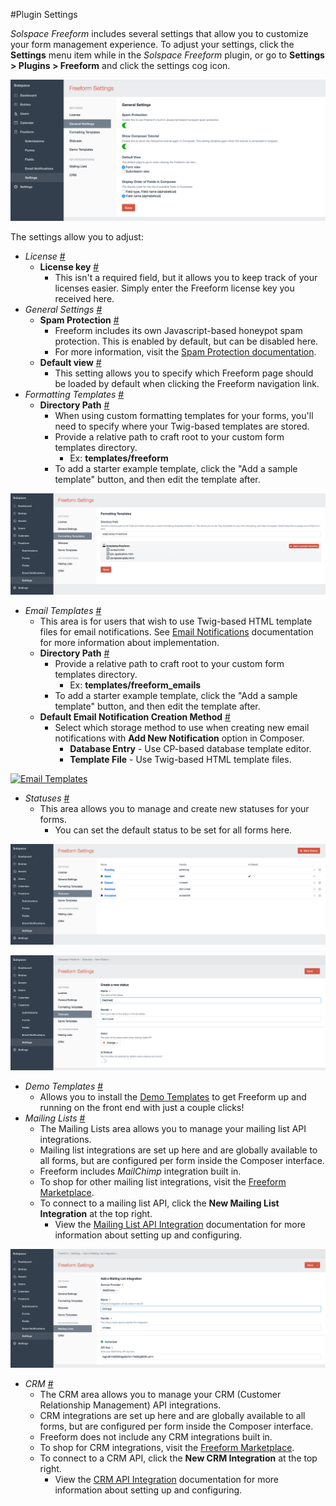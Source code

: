 #Plugin Settings

*Solspace Freeform* includes several settings that allow you to customize your form management experience. To adjust your settings, click the **Settings** menu item while in the *Solspace Freeform* plugin, or go to **Settings > Plugins > Freeform** and click the settings cog icon.

[![General Settings](images/cp_settings-general.png)](images/cp_settings-general.png)

The settings allow you to adjust:

* *License* <a href="#license" id="license" class="docs-anchor">#</a>
	* **License key** <a href="#license-key" id="license-key" class="docs-anchor">#</a>
		* This isn't a required field, but it allows you to keep track of your licenses easier. Simply enter the Freeform license key you received here.
* *General Settings* <a href="#general-settings" id="general-settings" class="docs-anchor">#</a>
	* **Spam Protection** <a href="#spam-protection" id="spam-protection" class="docs-anchor">#</a>
		* Freeform includes its own Javascript-based honeypot spam protection. This is enabled by default, but can be disabled here.
		* For more information, visit the [Spam Protection documentation](spam-protection.md).
	* **Default view** <a href="#default-view" id="default-view" class="docs-anchor">#</a>
		* This setting allows you to specify which Freeform page should be loaded by default when clicking the Freeform navigation link.
* *Formatting Templates* <a href="#formatting-templates" id="formatting-templates" class="docs-anchor">#</a>
	* **Directory Path** <a href="#formatting-directory-path" id="formatting-directory-path" class="docs-anchor">#</a>
		* When using custom formatting templates for your forms, you'll need to specify where your Twig-based templates are stored.
		* Provide a relative path to craft root to your custom form templates directory.
			* Ex: **templates/freeform**
		* To add a starter example template, click the "Add a sample template" button, and then edit the template after.

[![Formatting Templates](images/cp_settings-formatting-templates.png)](images/cp_settings-formatting-templates.png)

* *Email Templates* <a href="#email-templates" id="email-templates" class="docs-anchor">#</a>
	* This area is for users that wish to use Twig-based HTML template files for email notifications. See [Email Notifications](email-notifications.md) documentation for more information about implementation.
	* **Directory Path** <a href="#email-directory-path" id="email-directory-path" class="docs-anchor">#</a>
		* Provide a relative path to craft root to your custom form templates directory.
			* Ex: **templates/freeform_emails**
		* To add a starter example template, click the "Add a sample template" button, and then edit the template after.
	* **Default Email Notification Creation Method** <a href="#default-email-method" id="default-email-method" class="docs-anchor">#</a>
		* Select which storage method to use when creating new email notifications with **Add New Notification** option in Composer.
			* **Database Entry** - Use CP-based database template editor.
			* **Template File** - Use Twig-based HTML template files.

[![Email Templates](images/cp_settings-email-templates.png)](images/cp_settings-email-templates.png)

* *Statuses* <a href="#statuses" id="statuses" class="docs-anchor">#</a>
	* This area allows you to manage and create new statuses for your forms.
		* You can set the default status to be set for all forms here.

[![Statuses](images/cp_settings-statuses.png)](images/cp_settings-statuses.png)

[![Create a Status](images/cp_settings-statuses-create.png)](images/cp_settings-statuses-create.png)

* *Demo Templates* <a href="#demo-templates" id="demo-templates" class="docs-anchor">#</a>
	* Allows you to install the [Demo Templates](demo-templates.md) to get Freeform up and running on the front end with just a couple clicks!
* *Mailing Lists* <a href="#mailing-lists" id="mailing-lists" class="docs-anchor">#</a>
	* The Mailing Lists area allows you to manage your mailing list API integrations.
	* Mailing list integrations are set up here and are globally available to all forms, but are configured per form inside the Composer interface.
	* Freeform includes *MailChimp* integration built in.
	* To shop for other mailing list integrations, visit the [Freeform Marketplace](https://solspace.com/craft/freeform/marketplace/mailinglist).
	* To connect to a mailing list API, click the **New Mailing List Integration** at the top right.
		* View the [Mailing List API Integration](mailing-list-integrations.md) documentation for more information about setting up and configuring.

[![Connect Mailing List](images/cp_settings-mailinglist-create.png)](images/cp_settings-mailinglist-create.png)

* *CRM* <a href="#crm" id="crm" class="docs-anchor">#</a>
	* The CRM area allows you to manage your CRM (Customer Relationship Management) API integrations.
	* CRM integrations are set up here and are globally available to all forms, but are configured per form inside the Composer interface.
	* Freeform does not include any CRM integrations built in.
	* To shop for CRM integrations, visit the [Freeform Marketplace](https://solspace.com/craft/freeform/marketplace/crm).
	* To connect to a CRM API, click the **New CRM Integration** at the top right.
		* View the [CRM API Integration](crm-integrations.md) documentation for more information about setting up and configuring.
